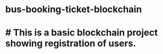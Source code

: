 # bus-booking-ticket-blockchain

# # This is a basic blockchain project showing registration of users.
